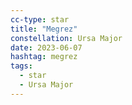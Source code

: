 ```yaml
---
cc-type: star
title: "Megrez"
constellation: Ursa Major
date: 2023-06-07
hashtag: megrez
tags:
  - star
  - Ursa Major
---
```

